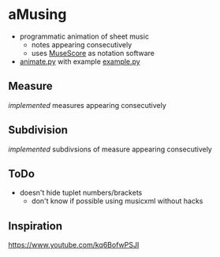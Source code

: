 # aMusing
- programmatic animation of sheet music
  - notes appearing consecutively
  - uses [MuseScore](https://musescore.org/) as notation software
- [animate.py](https://github.com/leftgoes/aMusing/blob/main/animate.py) with example [example.py](https://github.com/leftgoes/aMusing/blob/main/example.py)

## Measure
*implemented* measures appearing consecutively

## Subdivision
*implemented* subdivsions of measure appearing consecutively

## ToDo
- doesn't hide tuplet numbers/brackets
  - don't know if possible using musicxml without hacks

## Inspiration
https://www.youtube.com/kq6BofwPSJI
